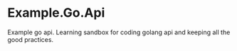 # Example.Go.Api
Example go api. Learning sandbox for coding golang api and keeping all the good practices.
